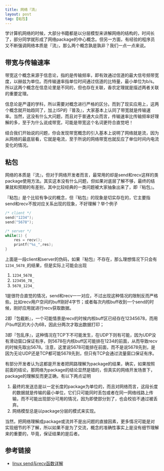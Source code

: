 ```yaml
---
title: 网络『流』
layout: post
tag: [粘包]
---
```


学计算机网络的时候，大部分书籍都是以分层模型来讲解网络的结构的，时间长了，部分同学就形成了网络package的中心概念。但另一方面，有经验的程序员又不断强调网络本质是『流』，那么两个概念孰是孰非？我们一点一点来说。

## 带宽与传输速率

带宽这个概念来源于信息论，指的是传输频率，即有效通过信道的最大信号频带宽度，以赫兹为单位。而传输速率指单位时间通过信道的比特量，最小单位为b/s。所以这两个概念在信息论里是不同的，但也存在关联，香农定理就是描述两者关联的重要定理。

信息论是严谨的学科，所以需要对概念进行严格的区分。而到了现实应用上，这两个概念就开始趋同了，加上ISP的『普及』，大家基本上认同了带宽就是传输速率。当然，这没有什么大问题，而且对于普通大众而言，传输速率比传输频率好理解的多，至于为什么说成带宽，可能是带宽这个名词更符合直觉吧！

结合我们开始说的问题，你会发现带宽概念的引入基本上说明了网络就是流，因为从网络的最底层看，它就是电流，至于所说的网络带宽也就反应了单位时间内电流变化的情况。

## 粘包

网络的本质是『流』，但对于网络开发者而言，最常用的却是send和recv这样的类package使用方法。其实这本没有什么问题，但如果对底层了解不够，最终的结果就和预期的有差别，其中比较经典的一类问题被大家抽象出来了，即『粘包』。

『粘包』是个比较有争议的概念，但『粘包』的现象是切实存在的，它主要指send和recv不按对应关系出现的现象，不好理解？举个例子

```c
/* client */
send("1234");
send("5678");

/* server */
while(1) {
	res = recv();
	printf("%s_",res);
}
```

上面是一段client和server的伪码，如果『粘包』不存在，那么理想情况下只会有`1234_5678_`的结果，但是实际上可能会出现

1. `1234_5678_`
2. `123456_78_`
3. `5678_1234_`

1是很符合直觉的情况，send和recv一一对应，不过出现这种情况的限制反而严格些。比如recv用户空间的buff刚好4字节；或者每次内核buff收到一个send的时候，刚好应用就进行recv获取数据。

2即『包截断』，一个可能情景是recv的时候内核buff区已经存在12345678，而用户buff区的大小为6B，因此分两次才取出数据打印；

3即『包乱序』，这种情况在TCP下不可能发生，在UDP下则有可能，因为UDP没有滑动窗口保证有序，则5678在内核buff区可能排在1234的前面，从而导致recv的时候先取出5678。注意，这里说5678可能排在前面，而不是说5678先到，是因为无论UDP还是TCP都可能5678先到，但只有TCP会通过流量窗口保证有序。

有部分开发者认为这都是开发者把网路理解为package的结果，确实，如果按照前面的结论，那网络为package的结论显然是错的，但真实的网络开发场景下，package的理解反而更正确，有以下两点证明

1. 最终的发送总是以一定长度的package为单位的，而且对网络而言，这段长度的数据就是传输的最小单位，它们只可能同时丢包或者在同一网络线路上传输，而不可能出现部分可用的情况，因为即使部分到了，也会校验不通过被丢弃。
2. 网络模型总是以package分层的模式来实现。

当然，把网络理解成package或流并不是出问题的直接因素，更多情况可能是对实现细节的不了解，所以如果不是为了交流，概念的准确性事实上是没有细节理解来的重要的，毕竟，保证结果的是后者。

## 参考链接

* [linux send与recv函数详解](http://www.cnblogs.com/blankqdb/archive/2012/08/30/2663859.html)
